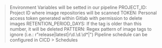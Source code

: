 > Environment Variables will be setted in our pipeline
PROJECT_ID: Project ID where image repositories will be scanned
TOKEN: Personal access token generated within Gitlab with permission to delete images
RETENTION_PERIOD_DAYS: If the tag is older than this number, it will be deleted
PATTERN: Regex pattern of image tags to ignore (i.e.: r"release|latest|r\d\.\d\.\d*|")
Pipeline schedule can be configured in CICD > Schedules
